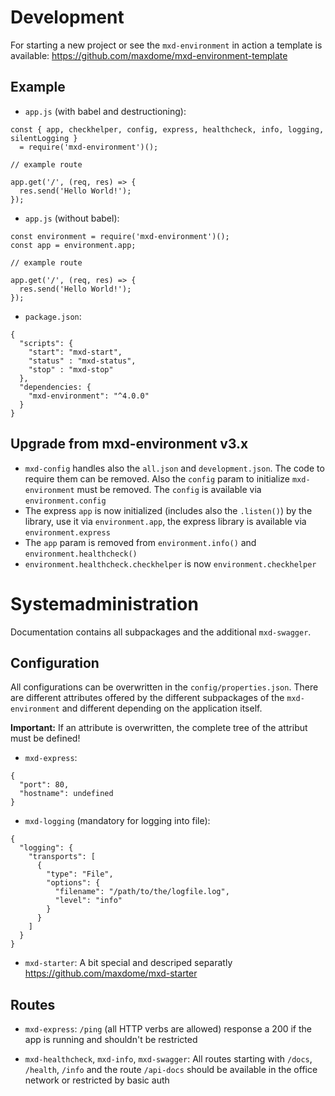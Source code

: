 # Development

For starting a new project or see the `mxd-environment` in action a template is available:
https://github.com/maxdome/mxd-environment-template

## Example

* `app.js` (with babel and destructioning):
  
```
const { app, checkhelper, config, express, healthcheck, info, logging, silentLogging }
  = require('mxd-environment')();
  
// example route
  
app.get('/', (req, res) => {
  res.send('Hello World!');
});  
```
  
* `app.js` (without babel):
  
```
const environment = require('mxd-environment')();
const app = environment.app;

// example route

app.get('/', (req, res) => {
  res.send('Hello World!');
});
```

* `package.json`:

```
{
  "scripts": {
    "start": "mxd-start",
    "status" : "mxd-status",
    "stop" : "mxd-stop"
  },
  "dependencies: {
    "mxd-environment": "^4.0.0"
  }
}
```

## Upgrade from mxd-environment v3.x

* `mxd-config` handles also the `all.json` and `development.json`. The code to require them can be removed. Also the 
`config` param to initialize `mxd-environment` must be removed. The `config` is available via `environment.config`
* The express `app` is now initialized (includes also the `.listen()`) by the library, use it via `environment.app`, 
the express library is available via `environment.express`
* The `app` param is removed from `environment.info()` and `environment.healthcheck()`
* `environment.healthcheck.checkhelper` is now `environment.checkhelper`


# Systemadministration

Documentation contains all subpackages and the additional `mxd-swagger`.

## Configuration

All configurations can be overwritten in the `config/properties.json`.
There are different attributes offered by the different subpackages of the `mxd-environment` and different depending on 
the application itself.

**Important:** If an attribute is overwritten, the complete tree of the attribut must be defined!

* `mxd-express`:
```
{
  "port": 80,
  "hostname": undefined
}
```

* `mxd-logging` (mandatory for logging into file):
```
{
  "logging": {
    "transports": [
      { 
        "type": "File",
        "options": { 
          "filename": "/path/to/the/logfile.log",
          "level": "info"
        }
      }
    ]
  }
}
```

* `mxd-starter`: A bit special and descriped separatly https://github.com/maxdome/mxd-starter

## Routes

* `mxd-express`: `/ping` (all HTTP verbs are allowed) response a 200 if the app is running and shouldn't be restricted

* `mxd-healthcheck`, `mxd-info`, `mxd-swagger`: All routes starting with `/docs`, `/health`, `/info` and the route 
`/api-docs` should be available in the office network or restricted by basic auth
